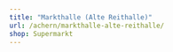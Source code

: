 ```yaml
---
title: "Markthalle (Alte Reithalle)"
url: /achern/markthalle-alte-reithalle/
shop: Supermarkt
---
```

